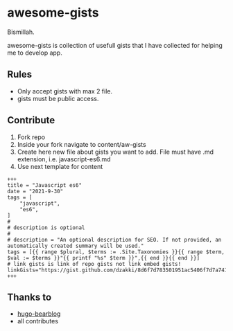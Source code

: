 # awesome-gists

Bismillah.

awesome-gists is collection of usefull gists that I have collected for helping me to develop app.

## Rules

- Only accept gists with max 2 file.
- gists must be public access.

## Contribute

1. Fork repo
2. Inside your fork navigate to content/aw-gists
3. Create here new file about gists you want to add. File must have .md extension, i.e. javascript-es6.md
4. Use next template for content

```
+++
title = "Javascript es6"
date = "2021-9-30"
tags = [
    "javascript",
    "es6",
]
#
# description is optional
#
# description = "An optional description for SEO. If not provided, an automatically created summary will be used."
tags = [{{ range $plural, $terms := .Site.Taxonomies }}{{ range $term, $val := $terms }}"{{ printf "%s" $term }}",{{ end }}{{ end }}]
# link gists is link of repo gists not link embed gists!
linkGists="https://gist.github.com/dzakki/8d6f7d783501951ac5406f7d7a7411f1"
+++
```

## Thanks to

- [hugo-bearblog](https://github.com/janraasch/hugo-bearblog)
- all contributes

